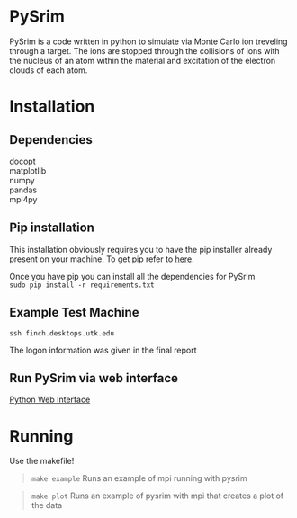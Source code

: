 # PySrim

PySrim is a code written in python to simulate via Monte Carlo ion treveling through a target. The ions are stopped through the collisions of ions with the nucleus of an atom within the material and excitation of the electron clouds of each atom.

# Installation

## Dependencies
docopt  
matplotlib  
numpy  
pandas  
mpi4py  

## Pip installation
This installation obviously requires you to have the pip installer already present on your machine. To get pip refer to [here](http://www.pip-installer.org/en/latest/installing.html).  

Once you have pip you can install all the dependencies for PySrim  
`sudo pip install -r requirements.txt`

## Example Test Machine
`ssh finch.desktops.utk.edu`  

The logon information was given in the final report

## Run PySrim via web interface
[Python Web Interface](http://finch.desktops.utk.edu)

# Running
Use the makefile!  

> `make example`
Runs an example of mpi running with pysrim

> `make plot`
Runs an example of pysrim with mpi that creates a plot of the data

